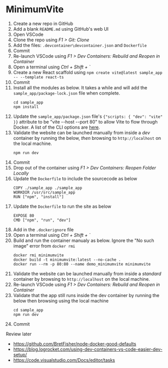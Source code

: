 # MinimumVite


01. Create a new repo in GitHub
02. Add a blank `README.md` using GitHub's web UI
03. Open VSCode
04. Clone the repo using _F1 > Git: Clone_
05. Add the files: `.devcontainer\devcontainer.json` and `Dockerfile`
06. Commit
07. Re-launch VSCode using _F1 > Dev Containers: Rebuild and Reopen in Container_
08. Open a terminal using _Ctrl + Shift + `_
09. Create a new React scaffold using `npm create vite@latest sample_app -- --template react-ts`
10. Commit
11. Install all the modules as below.
    It takes a while and will add the `sample_app/package-lock.json` file when complete.
    ```
    cd sample_app
    npm install
    ```
12. Update the `sample_app/package.json` file's `{"scripts: { "dev": "vite" }}` attribute to be "vite --host --port 80" to allow Vite to flow through Docker.
    A list of the CLI options are [here](https://vitejs.dev/guide/cli.html).
13. Validate the website can be launched manually from inside a _dev_ container by running the below, _then_ browsing to `http://localhost` on the local machine.
    ```
    npm run dev
    ```
14. Commit
15. Drop out of the container using _F1 > Dev Containers: Reopen Folder Locally_
16. Update the `Dockerfile` to include the sourcecode as below
    ```
    COPY ./sample_app ./sample_app
    WORKDIR /usr/src/sample_app
    RUN ["npm", "install"]
    ```
17. Update the `Dockerfile` to run the site as below
    ```
    EXPOSE 80
    CMD ["npm", "run", "dev"]
    ```
18. Add in the `.dockerignore` file
19. Open a terminal using _Ctrl + Shift + `_
20. Build and run the container manualy as below.
    Ignore the "No such image" error from `docker rmi`
    ```
    docker rmi minimumvite
    docker build -t minimumvite:latest --no-cache .
    docker run --rm -p 80:80 --name demo_minimumvite minimumvite
    ```
21. Validate the website can be launched manually from inside a _standard_ container by browsing to `http://localhost` on the local machine.
23. Re-launch VSCode using _F1 > Dev Containers: Rebuild and Reopen in Container_
24. Validate that the app still runs inside the dev container by running the below then browsing using the local machine
    ```
    cd sample_app
    npm run dev
    ```
22. Commit







Review later

* https://github.com/BretFisher/node-docker-good-defaults
* https://blog.logrocket.com/using-dev-containers-vs-code-easier-dev-setup/
* https://code.visualstudio.com/Docs/editor/tasks
